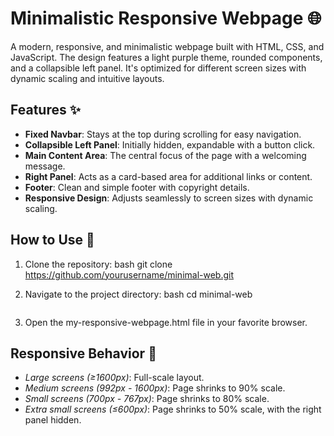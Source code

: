 # Minimalistic Responsive Webpage 🌐

A modern, responsive, and minimalistic webpage built with HTML, CSS, and JavaScript. The design features a light purple theme, rounded components, and a collapsible left panel. It's optimized for different screen sizes with dynamic scaling and intuitive layouts.

## Features ✨

- **Fixed Navbar**: Stays at the top during scrolling for easy navigation.
- **Collapsible Left Panel**: Initially hidden, expandable with a button click.
- **Main Content Area**: The central focus of the page with a welcoming message.
- **Right Panel**: Acts as a card-based area for additional links or content.
- **Footer**: Clean and simple footer with copyright details.
- **Responsive Design**: Adjusts seamlessly to screen sizes with dynamic scaling.


## How to Use 🚀

1. Clone the repository:
   bash
   git clone https://github.com/yourusername/minimal-web.git
   
2. Navigate to the project directory:
   bash
   cd minimal-web
   ```
3. Open the my-responsive-webpage.html file in your favorite browser.


## Responsive Behavior 📱

- *Large screens (≥1600px)*: Full-scale layout.
- *Medium screens (992px - 1600px)*: Page shrinks to 90% scale.
- *Small screens (700px - 767px)*: Page shrinks to 80% scale.
- *Extra small screens (≤600px)*: Page shrinks to 50% scale, with the right panel hidden.
